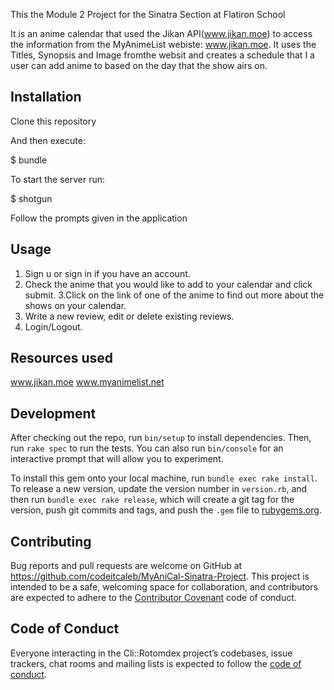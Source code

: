 This the Module 2 Project for the Sinatra Section at Flatiron School

It is an anime calendar that used the Jikan API(www.jikan.moe) to access the information from the MyAnimeList webiste: www.jikan.moe. It uses the Titles, Synopsis and Image fromthe websit and creates a schedule that I a user can add anime to based on the day that the show airs on.

## Installation

Clone this repository

And then execute:

$ bundle

To start the server run:

$ shotgun

Follow the prompts given in the application

## Usage

1. Sign u or sign in if you have an account.
2. Check the anime that you would like to add to your calendar and click submit.
3.Click on the link of one of the anime to find out more about the shows on your calendar.
4. Write a new review, edit or delete existing reviews.
5. Login/Logout.

## Resources used
www.jikan.moe
www.myanimelist.net

## Development

After checking out the repo, run `bin/setup` to install dependencies. Then, run `rake spec` to run the tests. You can also run `bin/console` for an interactive prompt that will allow you to experiment.

To install this gem onto your local machine, run `bundle exec rake install`. To release a new version, update the version number in `version.rb`, and then run `bundle exec rake release`, which will create a git tag for the version, push git commits and tags, and push the `.gem` file to [rubygems.org](https://rubygems.org).

## Contributing

Bug reports and pull requests are welcome on GitHub at https://github.com/codeitcaleb/MyAniCal-Sinatra-Project. This project is intended to be a safe, welcoming space for collaboration, and contributors are expected to adhere to the [Contributor Covenant](http://contributor-covenant.org) code of conduct.

## Code of Conduct

Everyone interacting in the Cli::Rotomdex project’s codebases, issue trackers, chat rooms and mailing lists is expected to follow the [code of conduct](https://github.com/codeitcalebMyAniCal-Sinatra-Projec/blob/master/CODE_OF_CONDUCT.md).
